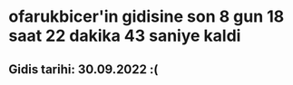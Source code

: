 # ofarukbicer'in gidisine son 8 gun 18 saat 22 dakika 43 saniye kaldi

## Gidis tarihi: 30.09.2022 :(